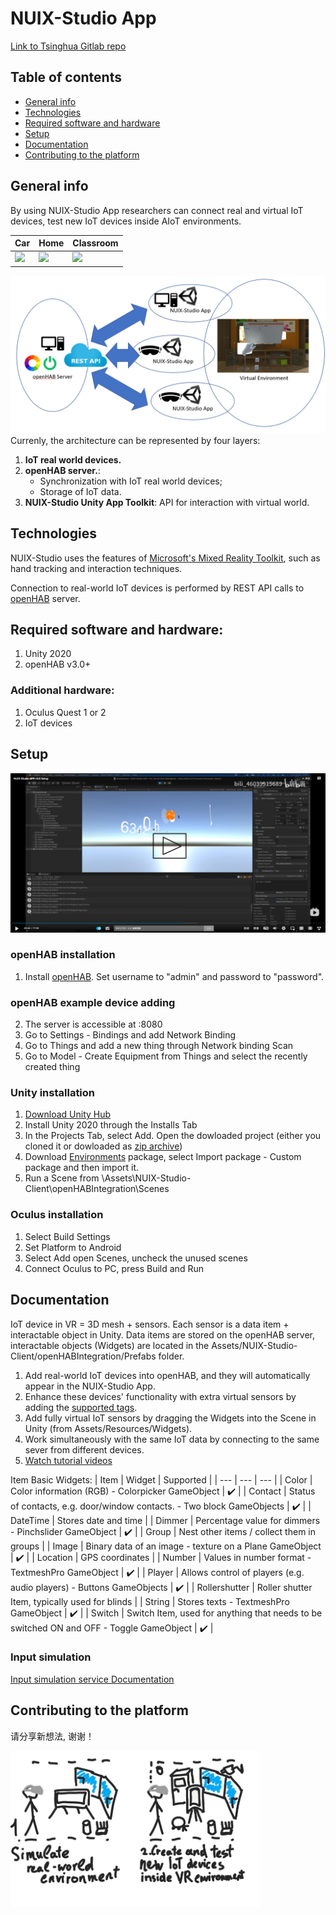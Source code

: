 # NUIX-Studio App

[Link to Tsinghua Gitlab repo](https://git.tsinghua.edu.cn/feij19/NUIX-Studio-APP)

## Table of contents
* [General info](#general-info)
* [Technologies](#technologies)
* [Required software and hardware](#required-software-and-hardware)
* [Setup](#setup)
* [Documentation](#documentation)
* [Contributing to the platform](#contributing-to-the-platform)

## General info

By using NUIX-Studio App researchers can connect real and virtual IoT devices, test new IoT devices inside AIoT environments.

|Car|Home|Classroom| 
| --- | --- | --- |
| ![](https://github.com/FedorIvachev/IoThingsLab-ReadmeFiles/blob/master/Readme/Files/v0.7/Car.gif)| ![](https://github.com/FedorIvachev/IoThingsLab-ReadmeFiles/blob/master/Readme/Files/v0.7/Home.gif) | ![](https://github.com/FedorIvachev/IoThingsLab-ReadmeFiles/blob/master/Readme/Files/v0.7/Class.gif) |

![](https://github.com/FedorIvachev/IoThingsLab-ReadmeFiles/blob/master/Readme/Files/v0.6/AppInstances.png)
Currenly, the architecture can be represented by four layers:
1. **IoT real world devices.**
2. **openHAB server.**:
	* Synchronization with IoT real world devices;
	* Storage of IoT data.
3. **NUIX-Studio Unity App Toolkit**: API for interaction with virtual world.

## Technologies
NUIX-Studio uses the features of [Microsoft's Mixed Reality Toolkit](https://github.com/microsoft/MixedRealityToolkit-Unity#feature-areas), such as hand tracking and interaction techniques. 

Connection to real-world IoT devices is performed by REST API calls to [openHAB](https://www.openhab.org/download/) server.

## Required software and hardware:
1. Unity 2020
2. openHAB v3.0+

### Additional hardware:
1. Oculus Quest 1 or 2
2. IoT devices

## Setup

[![Watch the videos](https://github.com/FedorIvachev/IoThingsLab-ReadmeFiles/blob/master/Readme/Files/v0.6/VideoPreview.png)](https://space.bilibili.com/698910893/channel/detail?cid=180284&ctype=0)

### openHAB installation

1. Install [openHAB](https://openhab.org/docs/installation/). Set username to "admin" and password to "password".
### openHAB example device adding
2. The server is accessible at <Your IP Address>:8080
3. Go to Settings - Bindings and add Network Binding
4. Go to Things and add a new thing through Network binding Scan
5. Go to Model - Create Equipment from Things and select the recently created thing

### Unity installation

1. [Download Unity Hub](https://unity3d.com/get-unity/download)
2. Install Unity 2020 through the Installs Tab
3. In the Projects Tab, select Add. Open the dowloaded project (either you cloned it or dowloaded as [zip archive](https://github.com/VRSimulator/NUIX-Studio-Client/archive/master.zip))
4. Download [Environments](https://cloud.tsinghua.edu.cn/f/631be9dee51141d49e42/) package, select Import package - Custom package and then import it.
5. Run a Scene from \Assets\NUIX-Studio-Client\openHABIntegration\Scenes

### Oculus installation

1. Select Build Settings
2. Set Platform to Android
3. Select Add open Scenes, uncheck the unused scenes
4. Connect Oculus to PC, press Build and Run

## Documentation

IoT device in VR = 3D mesh + sensors. Each sensor is a data item + interactable object in Unity. Data items are stored on the openHAB server, interactable objects (Widgets) are located in the Assets/NUIX-Studio-Client/openHABIntegration/Prefabs folder.

1. Add real-world IoT devices into openHAB, and they will automatically appear in the NUIX-Studio App. 
2. Enhance these devices' functionality with extra virtual sensors by adding the [supported tags]().
3. Add fully virtual IoT sensors by dragging the Widgets into the Scene in Unity (from Assets/Resources/Widgets).
4. Work simultaneously with the same IoT data by connecting to the same sever from different devices.
5. [Watch tutorial videos](https://space.bilibili.com/698910893/channel/detail?cid=180284)

Item Basic Widgets:
| Item | Widget | Supported | 
| --- | --- | --- |
| Color | Color information (RGB) - Colorpicker GameObject | :heavy_check_mark: |
| Contact | Status of contacts, e.g. door/window contacts. - Two block GameObjects | :heavy_check_mark: |
| DateTime | Stores date and time |
| Dimmer | Percentage value for dimmers - Pinchslider GameObject | :heavy_check_mark: |
| Group | Nest other items / collect them in groups |
| Image | Binary data of an image - texture on a Plane GameObject | :heavy_check_mark: |
| Location | GPS coordinates |
| Number | Values in number format - TextmeshPro GameObject | :heavy_check_mark: |
| Player | Allows control of players (e.g. audio players) - Buttons GameObjects | :heavy_check_mark: |
| Rollershutter | Roller shutter Item, typically used for blinds |
| String | Stores texts - TextmeshPro GameObject | :heavy_check_mark: |
| Switch | Switch Item, used for anything that needs to be switched ON and OFF - Toggle GameObject | :heavy_check_mark: |


### Input simulation
[Input simulation service Documentation](https://microsoft.github.io/MixedRealityToolkit-Unity/Documentation/InputSimulation/InputSimulationService.html)


## Contributing to the platform
请分享新想法, 谢谢！


<img align="left" width="200" src="https://github.com/FedorIvachev/IoThingsLab-ReadmeFiles/blob/master/Readme/Files/20201030_173803.jpg">
<img align="left" width="200" src="https://github.com/FedorIvachev/IoThingsLab-ReadmeFiles/blob/master/Readme/Files/20201030_175023.jpg">

